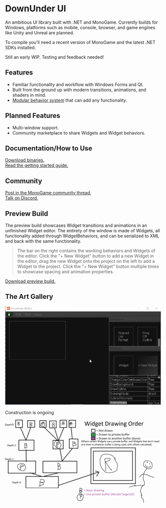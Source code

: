 # DownUnder UI
An ambitious UI library built with .NET and MonoGame. Currently builds for Windows, platforms such as mobile, console, browser, and game engines like Unity and Unreal are planned.

To compile you'll need a recent version of MonoGame and the latest .NET SDKs installed.

Still an early WIP. Testing and feedback needed!

## Features
 - Familiar functionality and workflow with Windows Forms and Qt.
 - Built from the ground up with modern transitions, animations, and shaders in mind.
 - [Modular behavior system](https://github.com/jamieyello/DownUnder-UI/wiki/UI.Widget) that can add any functionality.

## Planned Features
 - Multi-window support.
 - Community marketplace to share Widgets and Widget behaviors.

## Documentation/How to Use
[Download binaries.](/Downloads/Release.zip)  
[Read the getting started guide.](https://github.com/jamieyello/DownUnder-UI/wiki/Using-the-Library:-Part-1,-Setting-Up)

## Community

[Post in the MonoGame community thread.](https://community.monogame.net/t/downunder-ui-a-monogame-based-ui-framework/13353)  
[Talk on Discord.](https://discord.gg/bEZPvQE)

## Preview Build
The preview build showcases Widget transitions and animations in an unfinished Widget editor. The entirety of the window is made of Widgets, all functionality added through WidgetBehaviors, and can be serialized to XML and back with the same functionality.

> The bar on the right contains the working behaviors and Widgets of the editor. Click the "+ New Widget" button to add a new Widget in the editor, drag the new Widget onto the project on the left to add a Widget to the project. Click the "+ New Widget" button multiple times to showcase spacing and animation properties.

[Download preview build.](/Downloads/Preview.zip)

## The Art Gallery
![Modern stuff](/Images/goodui3001.gif)

Construction is ongoing

![wtf](/Images/better_diagram.gif)
